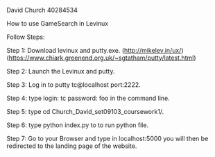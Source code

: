 David Church 40284534

How to use GameSearch in Levinux

Follow Steps:

Step 1: Download levinux and putty.exe. (http://mikelev.in/ux/) (https://www.chiark.greenend.org.uk/~sgtatham/putty/latest.html)

Step 2: Launch the Levinux and putty.

Step 3: Log in to putty tc@localhost port:2222.

Step 4: type login: tc password: foo in the command line.

Step 5: type cd Church_David_set09103_coursework1/.

Step 6: type python index.py to to run python file.

Step 7: Go to your Browser and type in localhost:5000 you will then be redirected to the landing page of the website.

